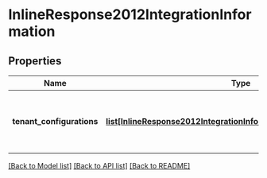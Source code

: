 # InlineResponse2012IntegrationInformation

## Properties
Name | Type | Description | Notes
------------ | ------------- | ------------- | -------------
**tenant_configurations** | [**list[InlineResponse2012IntegrationInformationTenantConfigurations]**](InlineResponse2012IntegrationInformationTenantConfigurations.md) | tenantConfigurations is an array of objects that includes the tenant information this merchant is associated with. | [optional] 

[[Back to Model list]](../README.md#documentation-for-models) [[Back to API list]](../README.md#documentation-for-api-endpoints) [[Back to README]](../README.md)


